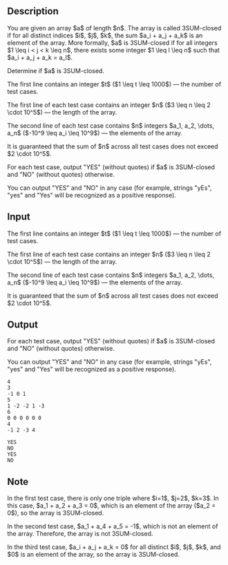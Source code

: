 ## Description

<div><p>You are given an array $a$ of length $n$. The array is called <span class="tex-font-style-it">3SUM-closed</span> if for all distinct indices $i$, $j$, $k$, the sum $a_i + a_j + a_k$ is an element of the array. More formally, $a$ is 3SUM-closed if for all integers $1 \leq i &lt; j &lt; k \leq n$, there exists some integer $1 \leq l \leq n$ such that $a_i + a_j + a_k = a_l$.</p><p>Determine if $a$ is 3SUM-closed.</p></div><div class="input-specification"><p>The first line contains an integer $t$ ($1 \leq t \leq 1000$)&nbsp;— the number of test cases.</p><p>The first line of each test case contains an integer $n$ ($3 \leq n \leq 2 \cdot 10^5$)&nbsp;— the length of the array.</p><p>The second line of each test case contains $n$ integers $a_1, a_2, \dots, a_n$ ($-10^9 \leq a_i \leq 10^9$)&nbsp;— the elements of the array.</p><p>It is guaranteed that the sum of $n$ across all test cases does not exceed $2 \cdot 10^5$.</p></div><div class="output-specification"><p>For each test case, output "<span class="tex-font-style-tt">YES</span>" (without quotes) if $a$ is 3SUM-closed and "<span class="tex-font-style-tt">NO</span>" (without quotes) otherwise.</p><p>You can output "<span class="tex-font-style-tt">YES</span>" and "<span class="tex-font-style-tt">NO</span>" in any case (for example, strings "<span class="tex-font-style-tt">yEs</span>", "<span class="tex-font-style-tt">yes</span>" and "<span class="tex-font-style-tt">Yes</span>" will be recognized as a positive response).</p></div>

## Input

<p>The first line contains an integer $t$ ($1 \leq t \leq 1000$)&nbsp;— the number of test cases.</p><p>The first line of each test case contains an integer $n$ ($3 \leq n \leq 2 \cdot 10^5$)&nbsp;— the length of the array.</p><p>The second line of each test case contains $n$ integers $a_1, a_2, \dots, a_n$ ($-10^9 \leq a_i \leq 10^9$)&nbsp;— the elements of the array.</p><p>It is guaranteed that the sum of $n$ across all test cases does not exceed $2 \cdot 10^5$.</p>

## Output

<p>For each test case, output "<span class="tex-font-style-tt">YES</span>" (without quotes) if $a$ is 3SUM-closed and "<span class="tex-font-style-tt">NO</span>" (without quotes) otherwise.</p><p>You can output "<span class="tex-font-style-tt">YES</span>" and "<span class="tex-font-style-tt">NO</span>" in any case (for example, strings "<span class="tex-font-style-tt">yEs</span>", "<span class="tex-font-style-tt">yes</span>" and "<span class="tex-font-style-tt">Yes</span>" will be recognized as a positive response).</p>





```input1|2,3,6,7
4
3
-1 0 1
5
1 -2 -2 1 -3
6
0 0 0 0 0 0
4
-1 2 -3 4
```




```output1
YES
NO
YES
NO
```



## Note

<p>In the first test case, there is only one triple where $i=1$, $j=2$, $k=3$. In this case, $a_1 + a_2 + a_3 = 0$, which is an element of the array ($a_2 = 0$), so the array is 3SUM-closed.</p><p>In the second test case, $a_1 + a_4 + a_5 = -1$, which is not an element of the array. Therefore, the array is not 3SUM-closed.</p><p>In the third test case, $a_i + a_j + a_k = 0$ for all distinct $i$, $j$, $k$, and $0$ is an element of the array, so the array is 3SUM-closed.</p>
